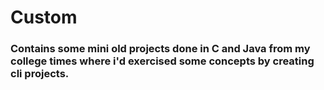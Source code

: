 # Custom
### Contains some mini old projects done in C and Java from my college times where i'd exercised some concepts by creating cli projects.  

